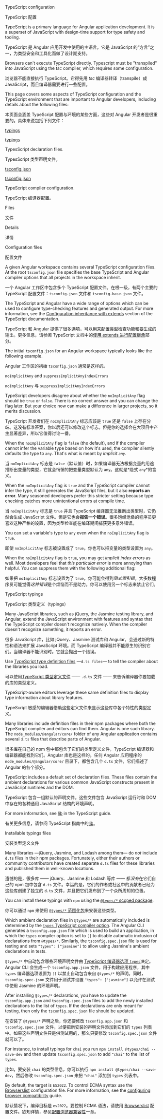 TypeScript configuration

TypeScript 配置

TypeScript is a primary language for Angular application development.
It is a superset of JavaScript with design-time support for type safety and tooling.

TypeScript 是 Angular 应用开发中使用的主语言。它是 JavaScript 的“方言”之一，为类型安全和工具化而做了设计期支持。

Browsers can't execute TypeScript directly.
Typescript must be "transpiled" into JavaScript using the *tsc* compiler, which requires some configuration.

浏览器不能直接执行 TypeScript。它得先用 *tsc* 编译器转译（transpile）成 JavaScript，而且编译器需要进行一些配置。

This page covers some aspects of TypeScript configuration and the TypeScript environment
that are important to Angular developers, including details about the following files:

本页面会涵盖 TypeScript 配置与环境的某些方面，这些对 Angular 开发者是很重要的。具体来说包括下列文件：

[typings](guide/typescript-configuration#typings)

[typings](guide/typescript-configuration#typings)

TypesScript declaration files.

TypesScript 类型声明文件。

[tsconfig.json](guide/typescript-configuration#tsconfig)

[tsconfig.json](guide/typescript-configuration#tsconfig)

TypeScript compiler configuration.

TypeScript 编译器配置。

Files

文件

Details

详情

<a id="tsconfig"></a>



Configuration files

配置文件

A given Angular workspace contains several TypeScript configuration files.
At the root `tsconfig.json` file specifies the base TypeScript and Angular compiler options that all projects in the workspace inherit.

一个 Angular 工作区中包含多个 TypeScript 配置文件。在根一级，有两个主要的 TypeScript 配置文件：`tsconfig.json` 文件和 `tsconfig.base.json` 文件。

The TypeScript and Angular have a wide range of options which can be used to configure type-checking features and generated output.
For more information, see the [Configuration inheritance with extends](https://www.typescriptlang.org/docs/handbook/tsconfig-json.html#configuration-inheritance-with-extends) section of the TypeScript documentation.

TypeScript 和 Angular 提供了很多选项，可以用来配置类型检查功能和要生成的输出。更多信息，请参阅 TypeScript 文档中的[使用 extends 进行配置继承](https://www.typescriptlang.org/docs/handbook/tsconfig-json.html#configuration-inheritance-with-extends)部分。

The initial `tsconfig.json` for an Angular workspace typically looks like the following example.

Angular 工作区的初始 `tsconfig.json` 通常是这样的。

<a id="noImplicitAny"></a>



`noImplicitAny` and `suppressImplicitAnyIndexErrors`

`noImplicitAny` 与 `suppressImplicitAnyIndexErrors`

TypeScript developers disagree about whether the `noImplicitAny` flag should be `true` or `false`.
There is no correct answer and you can change the flag later.
But your choice now can make a difference in larger projects, so it merits discussion.

TypeScript 开发者们在 `noImplicitAny` 标志应该是 `true` 还是 `false` 上存在分歧。这没有标准答案，你以后还可以修改这个标志。但是你的选择会在大项目中产生显著差异，所以它值得讨论一番。

When the `noImplicitAny` flag is `false` \(the default\), and if the compiler cannot infer the variable type based on how it's used, the compiler silently defaults the type to `any`.
That's what is meant by *implicit `any`*.

当 `noImplicitAny` 标志是 `false`（默认值）时，如果编译器无法根据变量的用途推断出变量的类型，它就会悄悄的把变量类型默认为 `any`。这就是*隐式 `any`*的含义。

When the `noImplicitAny` flag is `true` and the TypeScript compiler cannot infer the type, it still generates the JavaScript files, but it also **reports an error**.
Many seasoned developers prefer this stricter setting because type checking catches more unintentional errors at compile time.

当 `noImplicitAny` 标志是 `true` 并且 TypeScript 编译器无法推断出类型时，它仍然会生成 JavaScript 文件。但是它也会**报告一个错误**。很多饱经沧桑的程序员更喜欢这种严格的设置，因为类型检查能在编译期间捕获更多意外错误。

You can set a variable's type to `any` even when the `noImplicitAny` flag is `true`.

即使 `noImplicitAny` 标志被设置成了 `true`，你也可以把变量的类型设置为 `any`。

When the `noImplicitAny` flag is `true`, you may get *implicit index errors* as well.
Most developers feel that *this particular error* is more annoying than helpful.
You can suppress them with the following additional flag:

如果把 `noImplicitAny` 标志设置为了 `true`，你可能会得到*隐式索引错*。大多数程序员可能觉得*这种错误*是个烦恼而不是助力。你可以使用另一个标志来禁止它们。

<a id="typings"></a>



TypeScript typings

TypeScript 类型定义（typings）

Many JavaScript libraries, such as jQuery, the Jasmine testing library, and Angular, extend the JavaScript environment with features and syntax that the TypeScript compiler doesn't recognize natively.
When the compiler doesn't recognize something, it reports an error.

很多 JavaScript 库，比如 jQuery、Jasmine 测试库和 Angular，会通过新的特性和语法来扩展 JavaScript 环境。而 TypeScript 编译器并不能原生的识别它们。当编译器不能识别时，它就会抛出一个错误。

Use [TypeScript type definition files](https://www.typescriptlang.org/docs/handbook/writing-declaration-files.html) —`d.ts files`— to tell the compiler about the libraries you load.

可以使用[TypeScript 类型定义文件](https://www.typescriptlang.org/docs/handbook/writing-declaration-files.html) —— `.d.ts` 文件 —— 来告诉编译器你要加载的库的类型定义。

TypeScript-aware editors leverage these same definition files to display type information about library features.

TypeScript 敏感的编辑器借助这些定义文件来显示这些库中各个特性的类型定义。

Many libraries include definition files in their npm packages where both the TypeScript compiler and editors
can find them.
Angular is one such library.
The `node_modules/@angular/core/` folder of any Angular application contains several `d.ts` files that describe parts of Angular.

很多库在自己的 npm 包中都包含了它们的类型定义文件，TypeScript 编译器和编辑器都能找到它们。Angular 库也是这样的。任何 Angular 应用程序的 `node_modules/@angular/core/` 目录下，都包含几个 `d.ts` 文件，它们描述了 Angular 的各个部分。

TypeScript includes a default set of declaration files.
These files contain the ambient declarations for various common JavaScript constructs present in JavaScript runtimes and the DOM.

TypeScript 包含一组默认的声明文件。这些文件包含 JavaScript 运行时和 DOM 中存在的各种通用 JavaScript 结构的环境声明。

For more information, see [lib](https://www.typescriptlang.org/tsconfig#lib) in the TypeScript guide.

有关更多信息，请参阅 TypeScript 指南中的[lib](https://www.typescriptlang.org/tsconfig#lib)。

Installable typings files

安装类型定义文件

Many libraries —jQuery, Jasmine, and Lodash among them— do *not* include `d.ts` files in their npm packages.
Fortunately, either their authors or community contributors have created separate `d.ts` files for these libraries and published them in well-known locations.

遗憾的是，很多库 —— jQuery、Jasmine 和 Lodash 等库 —— 都*没有*在它们自己的 npm 包中包含 `d.ts` 文件。幸运的是，它们的作者或社区中的贡献者已经为这些库创建了独立的 `d.ts` 文件，并且把它们发布到了一个众所周知的位置。

You can install these typings with `npm` using the [`@types/*` scoped package](https://www.typescriptlang.org/docs/handbook/declaration-files/consumption.html).

你可以通过 `npm` 来使用 [`@types/*` 范围化包](https://www.typescriptlang.org/docs/handbook/declaration-files/consumption.html)来安装这些类型。

Which ambient declaration files in `@types/*` are automatically included is determined by the [`types` TypeScript compiler option](https://www.typescriptlang.org/tsconfig#types).
The Angular CLI generates a `tsconfig.app.json` file which is used to build an application, in which the `types` compiler option is set to `[]` to disable automatic inclusion of declarations from `@types/*`.
Similarly, the `tsconfig.spec.json` file is used for testing and sets `"types": ["jasmine"]` to allow using Jasmine's ambient declarations in tests.

`@types/*` 中自动包含哪些环境声明文件由 [TypeScript 编译器选项 `types`](https://www.typescriptlang.org/tsconfig#types)决定。Angular CLI 会生成一个 `tsconfig.app.json` 文件，用于构建应用程序，其中 `types` 编译器选项设置为 `[]` 以禁止自动包含来自 `@types/*` 的声明。同时，`tsconfig.spec.json` 文件用于测试并设置 `"types": ["jasmine"]` 以允许在测试中使用 Jasmine 的环境声明。

After installing `@types/*` declarations, you have to update the `tsconfig.app.json` and `tsconfig.spec.json` files to add the newly installed declarations to the list of `types`.
If the declarations are only meant for testing, then only the `tsconfig.spec.json` file should be updated.

在安装了 `@types/*` 声明之后，你还要修改 `tsconfig.app.json` 和 `tsconfig.spec.json` 文件，以便把新安装的声明文件添加到它们的 `types` 列表中。如果这些声明文件只是供测试用的，那么只要修改 `tsconfig.spec.json` 文件就可以了。

For instance, to install typings for `chai` you run `npm install @types/chai --save-dev` and then update `tsconfig.spec.json` to add `"chai"` to the list of `types`.

比如，要安装 `chai` 的类型信息，你可以执行 `npm install @types/chai --save-dev`，然后修改 `tsconfig.spec.json` 来把 `"chai"` 添加到 `types` 列表中。

<a id="target"></a>



By default, the target is `ES2022`. To control ECMA syntax use the [Browserslist](https://github.com/browserslist/browserslist) configuration file.
For more information, see the [configuring browser compatibility](/guide/build#configuring-browser-compatibility) guide.

默认情况下，编译目标是 `es2022`。要控制 ECMA 语法，请使用 [Browserslist](https://github.com/browserslist/browserslist) 配置文件。欲知详情，参见[配置浏览器兼容性](/guide/build#configuring-browser-compatibility)一章。